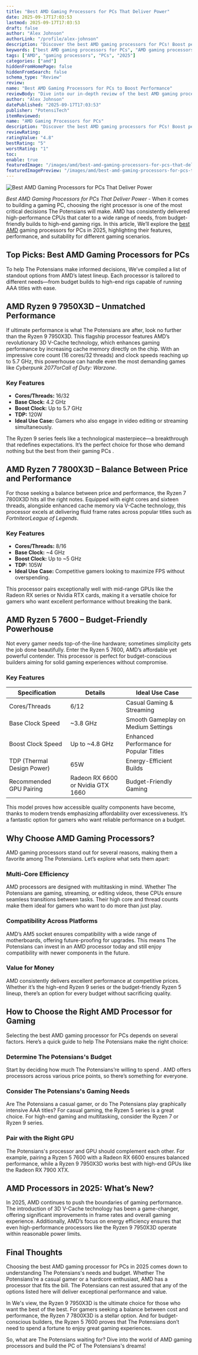 ```yaml
---
title: "Best AMD Gaming Processors for PCs That Deliver Power"
date: 2025-09-17T17:03:53
lastmod: 2025-09-17T17:03:53
draft: false
author: "Alex Johnson"
authorLink: "/profile/alex-johnson"
description: "Discover the best AMD gaming processors for PCs! Boost performance, enjoy seamless gameplay, and find the perfect CPU for your ultimate gaming rig."
keywords: ["best AMD gaming processors for PCs", "AMD gaming processors 2025", "top AMD CPUs for gaming"]
tags: ["AMD", "gaming processors", "PCs", "2025"]
categories: ["amd"]
hiddenFromHomePage: false
hiddenFromSearch: false
schema_type: "Review"
review:
name: "Best AMD Gaming Processors for PCs to Boost Performance"
reviewBody: "Dive into our in-depth review of the best AMD gaming processors for PCs in 2025. From high-end performance to budget-friendly options, find the perfect processor for your gaming needs."
author: "Alex Johnson"
datePublished: "2025-09-17T17:03:53"
publisher: "PotensiTech"
itemReviewed:
name: "AMD Gaming Processors for PCs"
description: "Discover the best AMD gaming processors for PCs! Boost performance, enjoy seamless gameplay, and find the perfect CPU for your ultimate gaming rig."
reviewRating:
ratingValue: "4.8"
bestRating: "5"
worstRating: "1"
toc:
enable: true
featuredImage: "/images/amd/best-amd-gaming-processors-for-pcs-that-deliver-power.jpg"
featuredImagePreview: "/images/amd/best-amd-gaming-processors-for-pcs-that-deliver-power.jpg"
---
```


![Best AMD Gaming Processors for PCs That Deliver Power](/images/amd/best-amd-gaming-processors-for-pcs-that-deliver-power.jpg)


*Best AMD Gaming Processors for PCs That Deliver Power* - When it comes to building a gaming PC, choosing the right processor is one of the most critical decisions The Potensians will make. AMD has consistently delivered high-performance CPUs that cater to a wide range of needs, from budget-friendly builds to high-end gaming rigs. In this article, We’ll explore the [best AMD](/amd/best-amd-gaming-processor) gaming processors for PCs in 2025, highlighting their features, performance, and suitability for different gaming scenarios.

## Top Picks: Best AMD Gaming Processors for PCs

To help The Potensians make informed decisions, We’ve compiled a list of standout options from AMD’s latest lineup. Each processor is tailored to different needs—from budget builds to high-end rigs capable of running AAA titles with ease.

## AMD Ryzen 9 7950X3D – Unmatched Performance

If ultimate performance is what The Potensians are after, look no further than the Ryzen 9 7950X3D. This flagship processor features AMD’s revolutionary 3D V-Cache technology, which enhances gaming performance by increasing cache memory directly on the chip. With an impressive core count (16 cores/32 threads) and clock speeds reaching up to 5.7 GHz, this powerhouse can handle even the most demanding games like *Cyberpunk 2077*or*Call of Duty: Warzone*.

### Key Features

- **Cores/Threads:** 16/32 
- **Base Clock:** 4.2 GHz 
- **Boost Clock:** Up to 5.7 GHz 
- **TDP:** 120W 
- **Ideal Use Case:** Gamers who also engage in video editing or streaming simultaneously.

The Ryzen 9 series feels like a technological masterpiece—a breakthrough that redefines expectations.  It’s the perfect choice for those who demand nothing but the best from their gaming PCs .

## AMD Ryzen 7 7800X3D – Balance Between Price and Performance

For those seeking a balance between price and performance, the Ryzen 7 7800X3D hits all the right notes. Equipped with eight cores and sixteen threads, alongside enhanced cache memory via V-Cache technology, this processor excels at delivering fluid frame rates across popular titles such as *Fortnite*or*League of Legends*.

### Key Features

- **Cores/Threads:** 8/16 
- **Base Clock:** ~4 GHz 
- **Boost Clock:** Up to ~5 GHz 
- **TDP:** 105W 
- **Ideal Use Case:** Competitive gamers looking to maximize FPS without overspending.

This processor pairs exceptionally well with mid-range GPUs like the Radeon RX series or Nvidia RTX cards, making it a versatile choice for gamers who want excellent performance without breaking the bank.

## AMD Ryzen 5 7600 – Budget-Friendly Powerhouse

Not every gamer needs top-of-the-line hardware; sometimes simplicity gets the job done beautifully. Enter the Ryzen 5 7600, AMD’s affordable yet powerful contender. This processor is perfect for budget-conscious builders aiming for solid gaming experiences without compromise.

### Key Features

<div class="table-responsive">
<table class="html-table">
<thead>
<tr>
<th>Specification</th>
<th>Details</th>
<th>Ideal Use Case</th>
</tr>
</thead>
<tbody>
<tr>
<td>Cores/Threads</td>
<td>6/12</td>
<td>Casual Gaming & Streaming</td>
</tr>
<tr>
<td>Base Clock Speed</td>
<td>~3.8 GHz</td>
<td>Smooth Gameplay on Medium Settings</td>
</tr>
<tr>
<td>Boost Clock Speed</td>
<td>Up to ~4.8 GHz</td>
<td>Enhanced Performance for Popular Titles</td>
</tr>
<tr>
<td>TDP (Thermal Design Power)</td>
<td>65W</td>
<td>Energy-Efficient Builds</td>
</tr>
<tr>
<td>Recommended GPU Pairing</td>
<td>Radeon RX 6600 or Nvidia GTX 1660</td>
<td>Budget-Friendly Gaming</td>
</tr>
</tbody>
</table>
</div>

This model proves how accessible quality components have become, thanks to modern trends emphasizing affordability over excessiveness. It’s a fantastic option for gamers who want reliable performance on a budget.

## Why Choose AMD Gaming Processors?

AMD gaming processors stand out for several reasons, making them a favorite among The Potensians. Let’s explore what sets them apart:

### Multi-Core Efficiency

AMD processors are designed with multitasking in mind. Whether The Potensians are gaming, streaming, or editing videos, these CPUs ensure seamless transitions between tasks. Their high core and thread counts make them ideal for gamers who want to do more than just play.

### Compatibility Across Platforms

AMD’s AM5 socket ensures compatibility with a wide range of motherboards, offering future-proofing for upgrades. This means The Potensians can invest in an AMD processor today and still enjoy compatibility with newer components in the future.

### Value for Money

AMD consistently delivers excellent performance at competitive prices. Whether it’s the high-end Ryzen 9 series or the budget-friendly Ryzen 5 lineup, there’s an option for every budget without sacrificing quality.

## How to Choose the Right AMD Processor for Gaming

Selecting the best AMD gaming processor for PCs depends on several factors. Here’s a quick guide to help The Potensians make the right choice:

### Determine The Potensians's Budget

Start by deciding how much The Potensians’re willing to spend . AMD offers processors across various price points, so there’s something for everyone.

### Consider The Potensians's Gaming Needs

Are The Potensians a casual gamer, or do The Potensians play graphically intensive AAA titles? For casual gaming, the Ryzen 5 series is a great choice. For high-end gaming and multitasking, consider the Ryzen 7 or Ryzen 9 series.

### Pair with the Right GPU

The Potensians's processor and GPU should complement each other. For example, pairing a Ryzen 5 7600 with a Radeon RX 6600 ensures balanced performance, while a Ryzen 9 7950X3D works best with high-end GPUs like the Radeon RX 7900 XTX.

## AMD Processors in 2025: What’s New?

In 2025, AMD continues to push the boundaries of gaming performance. The introduction of 3D V-Cache technology has been a game-changer, offering significant improvements in frame rates and overall gaming experience. Additionally, AMD’s focus on energy efficiency ensures that even high-performance processors like the Ryzen 9 7950X3D operate within reasonable power limits.

## Final Thoughts

Choosing the best AMD gaming processor for PCs in 2025 comes down to understanding The Potensians's needs and budget. Whether The Potensians’re a casual gamer or a hardcore enthusiast, AMD has a processor that fits the bill. The Potensians can rest assured that any of the options listed here will deliver exceptional performance and value.

In We's view, the Ryzen 9 7950X3D is the ultimate choice for those who want the best of the best. For gamers seeking a balance between cost and performance, the Ryzen 7 7800X3D is a stellar option. And for budget-conscious builders, the Ryzen 5 7600 proves that The Potensians don’t need to spend a fortune to enjoy great gaming experiences.

So, what are The Potensians waiting for? Dive into the world of AMD gaming processors and build the PC of The Potensians's dreams!
